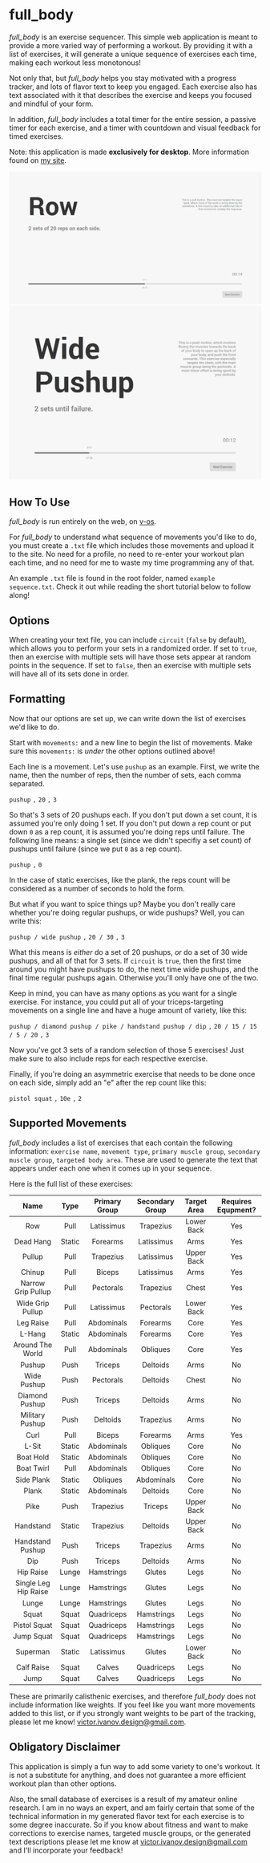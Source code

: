 # full_body

_full\_body_ is an exercise sequencer. This simple web application is meant to provide a more varied way of performing a workout. By providing it with a list of exercises, it will generate a unique sequence of exercises each time, making each workout less monotonous!

Not only that, but _full\_body_ helps you stay motivated with a progress tracker, and lots of flavor text to keep you engaged. Each exercise also has text associated with it that describes the exercise and keeps you focused and mindful of your form.

In addition, _full\_body_ includes a total timer for the entire session, a passive timer for each exercise, and a timer with countdown and visual feedback for timed exercises.

Note: this application is made **exclusively for desktop**.
More information found on [my site](https://v-os.ca/full_body).

![image of app](assets/1.png)
![image of app](assets/2.png)

## How To Use

_full\_body_ is run entirely on the web, on [v-os](https://exp.v-os.ca/full_body).

For _full\_body_ to understand what sequence of movements you'd like to do, you must create a `.txt` file which includes those movements and upload it to the site. No need for a profile, no need to re-enter your workout plan each time, and no need for me to waste my time programming any of that.

An example `.txt` file is found in the root folder, named `example sequence.txt`. Check it out while reading the short tutorial below to follow along!

## Options

When creating your text file, you can include `circuit` (`false` by default), which allows you to perform your sets in a randomized order. If set to `true`, then an exercise with multiple sets will have those sets appear at random points in the sequence. If set to `false`, then an exercise with multiple sets will have all of its sets done in order.

## Formatting

Now that our options are set up, we can write down the list of exercises we'd like to do.

Start with `movements:` and a new line to begin the list of movements. Make sure this `movements:` is _under_ the other options outlined above!

Each line is a movement. Let's use `pushup` as an example. First, we write the name, then the number of reps, then the number of sets, each comma separated.

`pushup` `,` `20` `,` `3`

So that's 3 sets of 20 pushups each. If you don't put down a set count, it is assumed you're only doing 1 set. If you don't put down a rep count or put down `0` as a rep count, it is assumed you're doing reps until failure. The following line means: a single set (since we didn't specifiy a set count) of pushups until failure (since we put `0` as a rep count).

`pushup` `,` `0`

In the case of static exercises, like the plank, the reps count will be considered as a number of seconds to hold the form.

But what if you want to spice things up? Maybe you don't really care whether you're doing regular pushups, or wide pushups? Well, you can write this:

`pushup / wide pushup` `,` `20 / 30` `,` `3`

What this means is _either_ do a set of 20 pushups, _or_ do a set of 30 wide pushups, and all of that for 3 sets.
If `circuit` is `true`, then the first time around you might have pushups to do, the next time wide pushups, and the final time regular pushups again. Otherwise you'll only have one of the two.

Keep in mind, you can have as many options as you want for a single exercise. For instance, you could put all of your triceps-targeting movements on a single line and have a huge amount of variety, like this:

`pushup / diamond pushup / pike / handstand pushup / dip` `,` `20 / 15 / 15 / 5 / 20` `,` `3`

Now you've got 3 sets of a random selection of those 5 exercises! Just make sure to also include reps for each respective exercise.

Finally, if you're doing an asymmetric exercise that needs to be done once on each side, simply add an "e" after the rep count like this:

`pistol squat` `,` `10e` `,` `2`

## Supported Movements

_full\_body_ includes a list of exercises that each contain the following information: `exercise name`, `movement type`, `primary muscle group`, `secondary muscle group`, `targeted body area`. These are used to generate the text that appears under each one when it comes up in your sequence.

Here is the full list of these exercises:

|         Name         |  Type  |  Primary Group | Secondary Group | Target Area | Requires Equpment? |
|:--------------------:|:------:|:--------------:|:---------------:|:-----------:|:------------------:|
| Row                  | Pull   | Latissimus     | Trapezius       | Lower Back  |         Yes        |
| Dead Hang            | Static | Forearms       | Latissimus      | Arms        |         Yes        |
| Pullup               | Pull   | Trapezius      | Latissimus      | Upper Back  |         Yes        |
| Chinup               | Pull   | Biceps         | Latissimus      | Arms        |         Yes        |
| Narrow Grip Pullup   | Pull   | Pectorals      | Trapezius       | Chest       |         Yes        |
| Wide Grip Pullup     | Pull   | Latissimus     | Pectorals       | Lower Back  |         Yes        |
| Leg Raise            | Pull   | Abdominals     | Forearms        | Core        |         Yes        |
| L-Hang               | Static | Abdominals     | Forearms        | Core        |         Yes        |
| Around The World     | Pull   | Abdominals     | Obliques        | Core        |         Yes        |
| Pushup               | Push   | Triceps        | Deltoids        | Arms        |         No         |
| Wide Pushup          | Push   | Pectorals      | Deltoids        | Chest       |         No         |
| Diamond Pushup       | Push   | Triceps        | Deltoids        | Arms        |         No         |
| Military Pushup      | Push   | Deltoids       | Trapezius       | Arms        |         No         |
| Curl                 | Pull   | Biceps         | Forearms        | Arms        |         Yes        |
| L-Sit                | Static | Abdominals     | Obliques        | Core        |         No         |
| Boat Hold            | Static | Abdominals     | Obliques        | Core        |         No         |
| Boat Twirl           | Pull   | Abdominals     | Obliques        | Core        |         No         |
| Side Plank           | Static | Obliques       | Abdominals      | Core        |         No         |
| Plank                | Static | Abdominals     | Deltoids        | Core        |         No         |
| Pike                 | Push   | Trapezius      | Triceps         | Upper Back  |         No         |
| Handstand            | Static | Trapezius      | Deltoids        | Upper Back  |         No         |
| Handstand Pushup     | Push   | Triceps        | Trapezius       | Arms        |         No         |
| Dip                  | Push   | Triceps        | Deltoids        | Arms        |         No         |
| Hip Raise            | Lunge  | Hamstrings     | Glutes          | Legs        |         No         |
| Single Leg Hip Raise | Lunge  | Hamstrings     | Glutes          | Legs        |         No         |
| Lunge                | Lunge  | Hamstrings     | Glutes          | Legs        |         No         |
| Squat                | Squat  | Quadriceps     | Hamstrings      | Legs        |         No         |
| Pistol Squat         | Squat  | Quadriceps     | Hamstrings      | Legs        |         No         |
| Jump Squat           | Squat  | Quadriceps     | Hamstrings      | Legs        |         No         |
| Superman             | Static | Latissimus     | Glutes          | Lower Back  |         No         |
| Calf Raise           | Squat  | Calves         | Quadriceps      | Legs        |         No         |
| Jump                 | Squat  | Calves         | Quadriceps      | Legs        |         No         |

These are primarily calisthenic exercises, and therefore _full\_body_ does not include information like weights. If you feel like you want more movements added to this list, or if you strongly want weights to be part of the tracking, please let me know! victor.ivanov.design@gmail.com.

## Obligatory Disclaimer

This application is simply a fun way to add some variety to one's workout. It is not a substitute for anything, and does not guarantee a more efficient workout plan than other options.

Also, the small database of exercises is a result of my amateur online research. I am in no ways an expert, and am fairly certain that some of the technical information in my generated flavor text for each exercise is to some degree inaccurate. So if you know about fitness and want to make corrections to exercise names, targeted muscle groups, or the generated text descriptions please let me know at victor.ivanov.design@gmail.com and I'll incorporate your feedback!